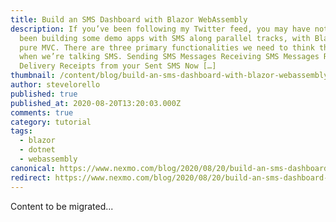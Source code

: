 ```yaml
---
title: Build an SMS Dashboard with Blazor WebAssembly
description: If you’ve been following my Twitter feed, you may have noticed I’ve
  been building some demo apps with SMS along parallel tracks, with Blazor and
  pure MVC. There are three primary functionalities we need to think through
  when we’re talking SMS. Sending SMS Messages Receiving SMS Messages Receiving
  Delivery Receipts from your Sent SMS Now […]
thumbnail: /content/blog/build-an-sms-dashboard-with-blazor-webassembly/Blog_Blazor-WebAssembly_1200x600.png
author: stevelorello
published: true
published_at: 2020-08-20T13:20:03.000Z
comments: true
category: tutorial
tags:
  - blazor
  - dotnet
  - webassembly
canonical: https://www.nexmo.com/blog/2020/08/20/build-an-sms-dashboard-with-blazor-webassembly
redirect: https://www.nexmo.com/blog/2020/08/20/build-an-sms-dashboard-with-blazor-webassembly
---
```


Content to be migrated...
